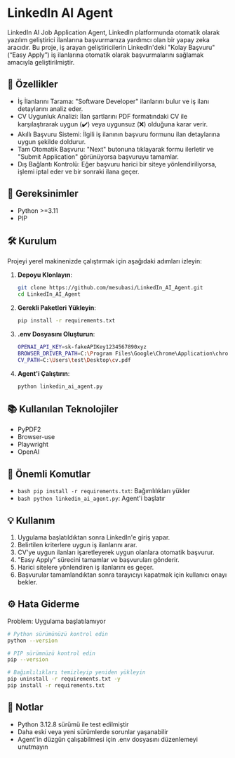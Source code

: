 # LinkedIn AI Agent

LinkedIn AI Job Application Agent, LinkedIn platformunda otomatik olarak yazılım geliştirici ilanlarına başvurmanıza yardımcı olan bir yapay zeka aracıdır. Bu proje, iş arayan geliştiricilerin LinkedIn'deki "Kolay Başvuru" (“Easy Apply”) iş ilanlarına otomatik olarak başvurmalarını sağlamak amacıyla geliştirilmiştir.

## 🚀 Özellikler

- İş İlanlarını Tarama: "Software Developer" ilanlarını bulur ve iş ilanı detaylarını analiz eder.
- CV Uygunluk Analizi: İlan şartlarını PDF formatındaki CV ile karşılaştırarak uygun (✔️) veya uygunsuz (❌) olduğuna karar verir.
- Akıllı Başvuru Sistemi: İlgili iş ilanının başvuru formunu ilan detaylarına uygun şekilde doldurur.
- Tam Otomatik Başvuru: "Next" butonuna tıklayarak formu ilerletir ve "Submit Application" görünüyorsa başvuruyu tamamlar.
- Dış Bağlantı Kontrolü: Eğer başvuru harici bir siteye yönlendiriliyorsa, işlemi iptal eder ve bir sonraki ilana geçer.

## 🔧 Gereksinimler

- Python >=3.11
- PIP

## 🛠️ Kurulum

Projeyi yerel makinenizde çalıştırmak için aşağıdaki adımları izleyin:

1. **Depoyu Klonlayın**:
   ```bash
   git clone https://github.com/mesubasi/LinkedIn_AI_Agent.git
   cd LinkedIn_AI_Agent
   ```
2. **Gerekli Paketleri Yükleyin**:

   ```bash
   pip install -r requirements.txt
   ```

3. **.env Dosyasını Oluşturun**:

   ```bash
   OPENAI_API_KEY=sk-fakeAPIKey1234567890xyz
   BROWSER_DRIVER_PATH=C:\Program Files\Google\Chrome\Application\chrome.exe
   CV_PATH=C:\Users\test\Desktop\cv.pdf
   ```

4. **Agent'i Çalıştırın**:

   ```bash
   python linkedin_ai_agent.py
   ```

## 📚 Kullanılan Teknolojiler

- PyPDF2
- Browser-use
- Playwright
- OpenAI

## 🔑 Önemli Komutlar

- `bash pip install -r requirements.txt`: Bağımlılıkları yükler
- `bash python linkedin_ai_agent.py`: Agent'i başlatır

## 💡 Kullanım

1. Uygulama başlatıldıktan sonra LinkedIn'e giriş yapar.
2. Belirtilen kriterlere uygun iş ilanlarını arar.
3. CV'ye uygun ilanları işaretleyerek uygun olanlara otomatik başvurur.
4. "Easy Apply" sürecini tamamlar ve başvuruları gönderir.
5. Harici sitelere yönlendiren iş ilanlarını es geçer.
6. Başvurular tamamlandıktan sonra tarayıcıyı kapatmak için kullanıcı onayı bekler.

## ⚙ Hata Giderme

Problem: Uygulama başlatılamıyor

```bash
# Python sürümünüzü kontrol edin
python --version

# PIP sürümnüzü kontrol edin
pip --version

# Bağımlılıkları temizleyip yeniden yükleyin
pip uninstall -r requirements.txt -y
pip install -r requirements.txt
```

## 📝 Notlar

- Python 3.12.8 sürümü ile test edilmiştir
- Daha eski veya yeni sürümlerde sorunlar yaşanabilir
- Agent'in düzgün çalışabilmesi için .env dosyasını düzenlemeyi unutmayın
